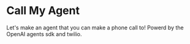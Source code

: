# Call My Agent

Let's make an agent that you can make a phone call to! Powerd by the OpenAI agents sdk and twilio.
